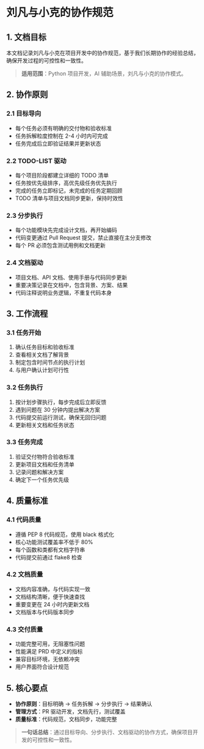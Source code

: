 # 刘凡与小克的协作规范

## 1. 文档目标

本文档记录刘凡与小克在项目开发中的协作规范，基于我们长期协作的经验总结，确保开发过程的可控性和一致性。

> **适用范围**：Python 项目开发，AI 辅助场景，刘凡与小克的协作模式。

## 2. 协作原则

### 2.1 目标导向

- 每个任务必须有明确的交付物和验收标准
- 任务拆解粒度控制在 2-4 小时内可完成
- 任务完成后立即验证结果并更新状态

### 2.2 TODO-LIST 驱动

- 每个项目阶段都建立详细的 TODO 清单
- 任务按优先级排序，高优先级任务优先执行
- 完成的任务立即标记，未完成的任务定期回顾
- TODO 清单与项目文档同步更新，保持时效性

### 2.3 分步执行

- 每个功能模块先完成设计文档，再开始编码
- 代码变更通过 Pull Request 提交，禁止直接在主分支修改
- 每个 PR 必须包含测试用例和文档更新

### 2.4 文档驱动

- 项目文档、API 文档、使用手册与代码同步更新
- 重要决策记录在文档中，包含背景、方案、结果
- 代码注释说明业务逻辑，不重复代码本身

## 3. 工作流程

### 3.1 任务开始

1. 确认任务目标和验收标准
2. 查看相关文档了解背景
3. 制定包含时间节点的执行计划
4. 与用户确认计划可行性

### 3.2 任务执行

1. 按计划步骤执行，每步完成后立即反馈
2. 遇到问题在 30 分钟内提出解决方案
3. 代码提交前运行测试，确保无回归问题
4. 更新相关文档和任务状态

### 3.3 任务完成

1. 验证交付物符合验收标准
2. 更新项目文档和任务清单
3. 记录问题和解决方案
4. 确定下一个任务优先级

## 4. 质量标准

### 4.1 代码质量

- 遵循 PEP 8 代码规范，使用 black 格式化
- 核心功能测试覆盖率不低于 80%
- 每个函数和类都有文档字符串
- 代码提交前通过 flake8 检查

### 4.2 文档质量

- 文档内容准确，与代码实现一致
- 文档结构清晰，便于快速查找
- 重要变更在 24 小时内更新文档
- 文档版本与代码版本同步

### 4.3 交付质量

- 功能完整可用，无阻塞性问题
- 性能满足 PRD 中定义的指标
- 兼容目标环境，无依赖冲突
- 用户界面符合设计规范

## 5. 核心要点

- **协作原则**：目标明确 → 任务拆解 → 分步执行 → 结果确认
- **管理方式**：PR 驱动开发，文档先行，测试覆盖
- **质量标准**：代码规范，文档同步，功能完整

> **一句话总结**：通过目标导向、分步执行、文档驱动的协作方式，确保项目开发的可控性和一致性。
